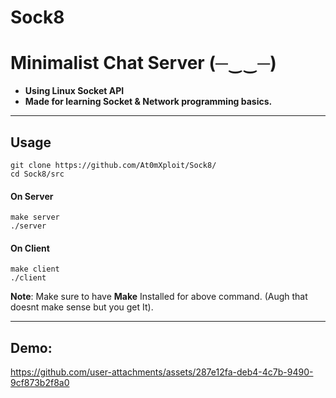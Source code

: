 # Sock8

# Minimalist Chat Server (─‿‿─)

 - **Using  Linux Socket API** 
 - **Made for learning Socket & Network programming basics.** 

---
## Usage
```
git clone https://github.com/At0mXploit/Sock8/
cd Sock8/src
```
#### On Server

```
make server
./server
```

#### On Client 
```
make client
./client
```
**Note**: Make sure to have **Make** Installed for above command. (Augh that doesnt make sense but you get It).

---
## Demo:


https://github.com/user-attachments/assets/287e12fa-deb4-4c7b-9490-9cf873b2f8a0


